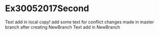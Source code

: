 # Ex30052017Second
Text add in local copy!
add some text for conflict
changes made in master branch after creating NewBranch
Text add in NewBranch

